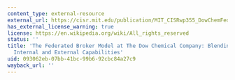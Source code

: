 ```yaml
---
content_type: external-resource
external_url: https://cisr.mit.edu/publication/MIT_CISRwp355_DowChemFederatedBrkrMdlCase
has_external_license_warning: true
license: https://en.wikipedia.org/wiki/All_rights_reserved
status: ''
title: 'The Federated Broker Model at The Dow Chemical Company: Blending World Class
  Internal and External Capabilities'
uid: 093062eb-07bb-41bc-99b6-92cbc84a27c9
wayback_url: ''
---
```

